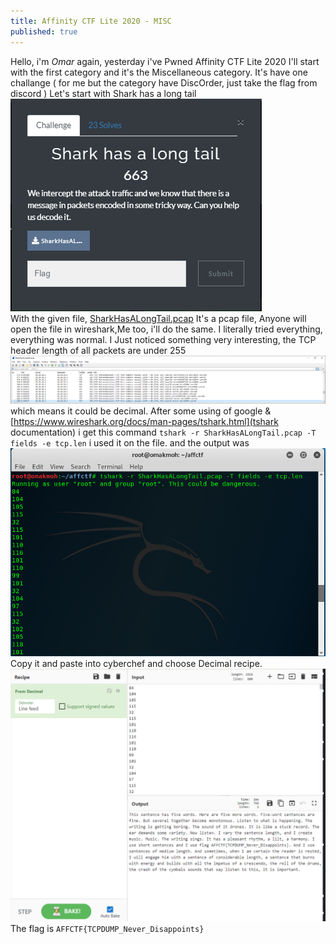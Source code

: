 ```yaml
---
title: Affinity CTF Lite 2020 - MISC
published: true
---
```

Hello, i'm *Omar* again, yesterday i've Pwned Affinity CTF Lite 2020
I'll start with the first category and it's the Miscellaneous category.
It's have one challange ( for me but the category have DiscOrder, just take the flag from discord )
Let's start with Shark has a long tail
![](/../../assets/affctf/sharkchallange.png)<br>
With the given file, [SharkHasALongTail.pcap](https://github.com/omakmoh/omakmoh.github.io/blob/main/assets/affctf/SharkHasALongTail.pcap) It's a pcap file,
Anyone will open the file in wireshark,Me too, i'll do the same.
I literally tried everything, everything was normal.
I Just noticed something very interesting, the TCP header length of all packets are under 255
![](/../../assets/affctf/packetslen.png)<br>
which means it could be decimal. After some using of google & [https://www.wireshark.org/docs/man-pages/tshark.html](tshark documentation) i get this command `tshark -r SharkHasALongTail.pcap -T fields -e tcp.len`
i used it on the file. and the output was
![](/../../assets/affctf/output.png)<br>
Copy it and paste into cyberchef and choose Decimal recipe.
![](/../../assets/affctf/flagoutput.png)<br>
The flag is `AFFCTF{TCPDUMP_Never_Disappoints}`
